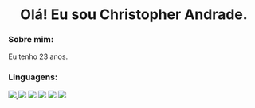 <h1 align="center">Olá! Eu sou Christopher Andrade.</h1>

<h3 align="left">Sobre mim:</h3>


Eu tenho 23 anos.

<h3 align="left">Linguagens:</h3>

<p align="left"> 
<a href="https://www.w3schools.com/css/" alt="css">
<img src="https://img.shields.io/badge/CSS3-1572B6?style=for-the-badge&logo=css3&logoColor=white"</a>

<a href="https://www.w3.org/html/" alt="html">
<img src="https://img.shields.io/badge/HTML5-E34F26?style=for-the-badge&logo=html5&logoColor=white" /></a>

<a href="https://developer.mozilla.org/en-US/docs/Web/JavaScript" alt="javascript">
<img src="https://img.shields.io/badge/JavaScript-F7DF1E?style=for-the-badge&logo=javascript&logoColor=black" /></a>
 
<a href="https://www.mysql.com/" alt="mysql">
<img src="https://img.shields.io/badge/MySQL-00000F?style=for-the-badge&logo=mysql&logoColor=white" /></a>

<a href="https://www.java.com/pt-BR/" alt="java">
<img src="https://img.shields.io/badge/java-%23ED8B00.svg?style=for-the-badge&logo=java&logoColor=white" /></a>

<a href="https://www.postgresql.org" alt="postgres">
<img src="https://img.shields.io/badge/postgres-%23316192.svg?style=for-the-badge&logo=postgresql&logoColor=white" /></a>
